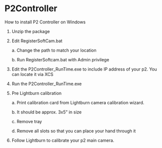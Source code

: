 # P2Controller

How to install P2 Controller on Windows
1.	Unzip the package
2.	Edit RegisterSoftCam.bat

  	a.	Change the path to match your location
  	
    b.	Run RegisterSoftcam.bat with Admin privilege
4.	Edit the P2Controller_RunTime.exe to include IP address of your p2.  You can locate it via XCS
5.	Run the P2Controller_RunTime.exe
6.	Pre Lightburn calibration

  	a.	Print calibration card from Lightburn camera calibration wizard.

  	b.	It should be approx. 3x5” in size

  	c.	Remove tray

  	d.	Remove all slots so that you can place your hand through it
8.	Follow Lightburn to calibrate your p2 main camera.
